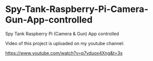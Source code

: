 # Spy-Tank-Raspberry-Pi-Camera-Gun-App-controlled
Spy Tank Raspberry Pi (Camera &amp; Gun) App controlled


Video of this project is uploaded on my youtube channel:

https://www.youtube.com/watch?v=p7vduox4Xng&t=3s
